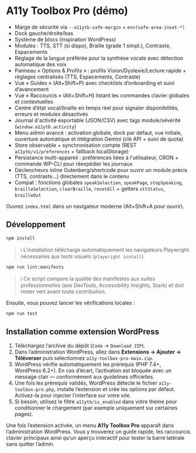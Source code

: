 # A11y Toolbox Pro (démo)

- Marge de sécurité via `--a11ytb-safe-margin` + `env(safe-area-inset-*)`
- Dock gauche/droite/bas
- Système de blocs (inspiration WordPress)
- Modules : TTS, STT (si dispo), Braille (grade 1 simpl.), Contraste, Espacements
- Réglage de la langue préférée pour la synthèse vocale avec détection automatique des voix
- Panneau « Options & Profils » : profils Vision/Dyslexie/Lecture rapide + réglages centralisés (TTS, Espacements, Contraste)
- Vue « Guides » (Alt+Shift+P) avec checklists d’onboarding et suivi d’avancement
- Vue « Raccourcis » (Alt+Shift+H) listant les commandes clavier globales et contextuelles
- Centre d’état vocal/braille en temps réel pour signaler disponibilités, erreurs et modules désactivés
- Journal d'activité exportable (JSON/CSV) avec tags module/sévérité (`window.a11ytb.activity`)
- Menu admin avancé : activation globale, dock par défaut, vue initiale, ouverture automatique et intégration Gemini (clé API + suivi de quota)
- Store observable + synchronisation compte (REST `a11ytb/v1/preferences` + fallback localStorage)
- Persistance multi-appareil : préférences liées à l'utilisateur, CRON + commande WP-CLI pour réexpédier les journaux
- Déclencheurs inline Gutenberg/shortcode pour ouvrir un module précis (TTS, contraste…) directement dans le contenu
- Compat : fonctions globales `speakSelection`, `speakPage`, `stopSpeaking`, `brailleSelection`, `clearBraille`, `resetAll` + getters `sttStatus`, `brailleOut`

Ouvrez `index.html` dans un navigateur moderne (Alt+Shift+A pour ouvrir).

## Développement

```bash
npm install
```

> ℹ️ L'installation télécharge automatiquement les navigateurs Playwright nécessaires aux tests visuels (`playwright install`).

```bash
npm run lint:manifests
```

> ℹ️ Ce script compare la qualité des manifestes aux suites professionnelles (axe DevTools, Accessibility Insights, Stark) et doit rester vert avant toute contribution.

Ensuite, vous pouvez lancer les vérifications locales :

```bash
npm run test
```

## Installation comme extension WordPress

1. Téléchargez l’archive du dépôt (`Code` → `Download ZIP`).
2. Dans l’administration WordPress, allez dans **Extensions → Ajouter → Téléverser** puis sélectionnez `a11y-toolbox-pro-main.zip`.
3. WordPress vérifie automatiquement les prérequis (PHP 7.4+, WordPress 6.2+). En cas d’écart, l’activation est bloquée avec un message clair — conformément aux guidelines officielles.
4. Une fois les prérequis validés, WordPress détecte le fichier `a11y-toolbox-pro.php`, installe l’extension et crée les options par défaut. Activez-la pour injecter l’interface sur votre site.
5. Si besoin, utilisez le filtre `a11ytb/is_enabled` dans votre thème pour conditionner le chargement (par exemple uniquement sur certaines pages).

Une fois l’extension activée, un menu **A11y Toolbox Pro** apparaît dans l’administration WordPress. Vous y trouverez un guide rapide, les raccourcis clavier principaux ainsi qu’un aperçu interactif pour tester la barre latérale sans quitter l’admin.
